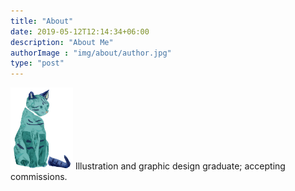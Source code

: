 ```yaml
---
title: "About"
date: 2019-05-12T12:14:34+06:00
description: "About Me"
authorImage : "img/about/author.jpg"
type: "post"
---
```


<img src="/img/meow.png" alt="meow" width="100"/>
Illustration and graphic design graduate; accepting commissions.
